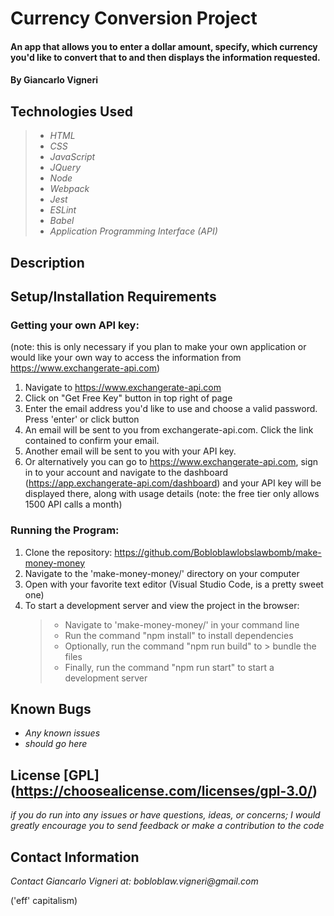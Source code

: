 # Currency Conversion Project

#### An app that allows you to enter a dollar amount, specify, which currency you'd like to convert that to and then displays the information requested. 

#### By Giancarlo Vigneri

## Technologies Used

>* _HTML_
>* _CSS_
>* _JavaScript_
>* _JQuery_
>* _Node_
>* _Webpack_
>* _Jest_
>* _ESLint_
>* _Babel_
>* _Application Programming Interface (API)_

## Description

## Setup/Installation Requirements
### Getting your own API key:
(note: this is only necessary if you plan to make your own application or would like your own way to access the information from https://www.exchangerate-api.com)

1) Navigate to https://www.exchangerate-api.com
2) Click on "Get Free Key" button in top right of page
3) Enter the email address you'd like to use and choose a valid password. Press 'enter' or click button
4) An email will be sent to you from exchangerate-api.com. Click the link contained to confirm your email.
5) Another email will be sent to you with your API key.
6) Or alternatively you can go to https://www.exchangerate-api.com, sign in to your account and navigate to the dashboard (https://app.exchangerate-api.com/dashboard) and your API key will be displayed there, along with usage details (note: the free tier only allows 1500 API calls a month)

### Running the Program:
1) Clone the repository: https://github.com/Bobloblawlobslawbomb/make-money-money
2) Navigate to the 'make-money-money/' directory on your computer
3) Open with your favorite text editor (Visual Studio Code, is a pretty sweet one)
4) To start a development server and view the project in the browser:
    > * Navigate to 'make-money-money/' in your command line
    > * Run the command "npm install" to install dependencies
    > * Optionally, run the command "npm run build" to > bundle the files
    > * Finally, run the command "npm run start" to start a development server

## Known Bugs

* _Any known issues_
* _should go here_

## License [GPL] (https://choosealicense.com/licenses/gpl-3.0/)
_if you do run into any issues or have questions, ideas, or concerns; I would greatly encourage you to send feedback or make a contribution to the code_

## Contact Information
_Contact Giancarlo Vigneri at: bobloblaw.vigneri@gmail.com_ 

('eff' capitalism)